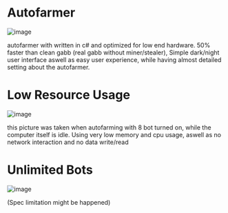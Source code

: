 # Autofarmer

![image](https://user-images.githubusercontent.com/62763382/107871463-66197a80-6ed4-11eb-817e-983d46bcdb51.png)



autofarmer with written in c# and optimized for low end hardware. 50% faster than clean gabb (real gabb without miner/stealer), Simple dark/night user interface aswell as easy user experience, while having almost detailed setting about the autofarmer. 

# Low Resource Usage
![image](https://user-images.githubusercontent.com/62763382/107871341-0d95ad80-6ed3-11eb-9afe-0f67d2f7f03c.png)

this picture was taken when autofarming with 8 bot turned on, while the computer itself is idle. Using very low memory and cpu usage, aswell as no network interaction and no data write/read

# Unlimited Bots
![image](https://user-images.githubusercontent.com/62763382/107871158-ba6f2b00-6ed1-11eb-94ed-485729267175.png)

(Spec limitation might be happened)


